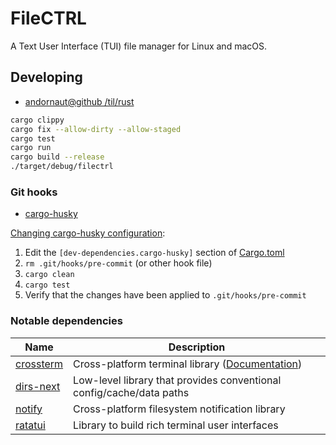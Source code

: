 # FileCTRL

A Text User Interface (TUI) file manager for Linux and macOS.

## Developing

* [andornaut@github /til/rust](https://github.com/andornaut/til/blob/master/docs/rust.md)

```bash
cargo clippy
cargo fix --allow-dirty --allow-staged
cargo test
cargo run
cargo build --release
./target/debug/filectrl
```

### Git hooks

* [cargo-husky](https://github.com/rhysd/cargo-husky)

[Changing cargo-husky configuration](https://github.com/rhysd/cargo-husky/issues/30):

1. Edit the `[dev-dependencies.cargo-husky]` section of [Cargo.toml](./Cargo.toml)
1. `rm .git/hooks/pre-commit` (or other hook file)
1. `cargo clean`
1. `cargo test`
1. Verify that the changes have been applied to `.git/hooks/pre-commit`

### Notable dependencies

Name | Description
--- | ---
[crossterm](https://github.com/crossterm-rs/crossterm)| Cross-platform terminal library ([Documentation](https://docs.rs/crossterm/latest/crossterm/))
[dirs-next](https://github.com/xdg-rs/dirs/tree/master/dirs) | Low-level library that provides conventional config/cache/data paths
[notify](https://github.com/notify-rs/notify)|Cross-platform filesystem notification library
[ratatui](https://github.com/tui-rs-revival/ratatui) | Library to build rich terminal user interfaces
